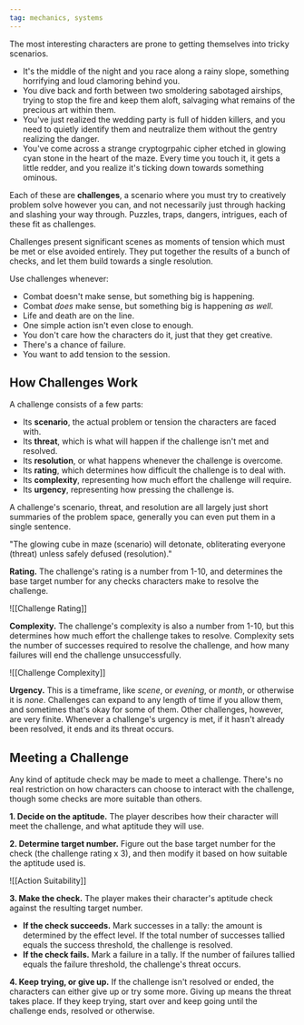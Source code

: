 ```yaml
---
tag: mechanics, systems
---
```

The most interesting characters are prone to getting themselves into tricky scenarios.

- It's the middle of the night and you race along a rainy slope, something horrifying and loud clamoring behind you.
- You dive back and forth between two smoldering sabotaged airships, trying to stop the fire and keep them aloft, salvaging what remains of the precious art within them.
- You've just realized the wedding party is full of hidden killers, and you need to quietly identify them and neutralize them without the gentry realizing the danger.
- You've come across a strange cryptogrpahic cipher etched in glowing cyan stone in the heart of the maze. Every time you touch it, it gets a little redder, and you realize it's ticking down towards something ominous.

Each of these are **challenges**, a scenario where you must try to creatively problem solve however you can, and not necessarily just through hacking and slashing your way through. Puzzles, traps, dangers, intrigues, each of these fit as challenges.

Challenges present significant scenes as moments of tension which must be met or else avoided entirely. They put together the results of a bunch of checks, and let them build towards a single resolution.

Use challenges whenever:

- Combat doesn't make sense, but something big is happening.
- Combat *does* make sense, but something big is happening *as well*.
- Life and death are on the line.
- One simple action isn't even close to enough.
- You don't care how the characters do it, just that they get creative.
- There's a chance of failure.
- You want to add tension to the session.

## How Challenges Work

A challenge consists of a few parts:

- Its **scenario**, the actual problem or tension the characters are faced with.
- Its **threat**, which is what will happen if the challenge isn't met and resolved.
- Its **resolution**, or what happens whenever the challenge is overcome.
- Its **rating**, which determines how difficult the challenge is to deal with.
- Its **complexity**, representing how much effort the challenge will require.
- Its **urgency**, representing how pressing the challenge is.

A challenge's scenario, threat, and resolution are all largely just short summaries of the problem space, generally you can even put them in a single sentence.

"The glowing cube in maze (scenario) will detonate, obliterating everyone (threat) unless safely defused (resolution)."

**Rating.** The challenge's rating is a number from 1-10, and determines the base target number for any checks characters make to resolve the challenge.

![[Challenge Rating]]

**Complexity.** The challenge's complexity is also a number from 1-10, but this determines how much effort the challenge takes to resolve. Complexity sets the number of successes required to resolve the challenge, and how many failures will end the challenge unsuccessfully.

![[Challenge Complexity]]

**Urgency.** This is a timeframe, like *scene*, or *evening*, or *month*, or otherwise it is *none*. Challenges can expand to any length of time if you allow them, and sometimes that's okay for some of them. Other challenges, however, are very finite. Whenever a challenge's urgency is met, if it hasn't already been resolved, it ends and its threat occurs.

## Meeting a Challenge

Any kind of aptitude check may be made to meet a challenge. There's no real restriction on how characters can choose to interact with the challenge, though some checks are more suitable than others.

**1. Decide on the aptitude.** The player describes how their character will meet the challenge, and what aptitude they will use.

**2. Determine target number.** Figure out the base target number for the check (the challenge rating x 3), and then modify it based on how suitable the aptitude used is.

![[Action Suitability]]

**3. Make the check.** The player makes their character's aptitude check against the resulting target number.

- **If the check succeeds.** Mark successes in a tally: the amount is determined by the effect level. If the total number of successes tallied equals the success threshold, the challenge is resolved.
- **If the check fails.** Mark a failure in a tally. If the number of failures tallied equals the failure threshold, the challenge's threat occurs.

**4. Keep trying, or give up.** If the challenge isn't resolved or ended, the characters can either give up or try some more. Giving up means the threat takes place. If they keep trying, start over and keep going until the challenge ends, resolved or otherwise.